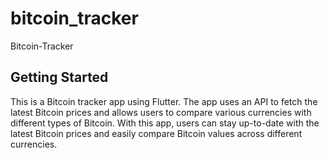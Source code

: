 # bitcoin_tracker

Bitcoin-Tracker

## Getting Started

This is a Bitcoin tracker app using Flutter. The app uses an API to fetch the latest Bitcoin prices and allows users to compare various currencies with different types of Bitcoin. With this app, users can stay up-to-date with the latest Bitcoin prices and easily compare Bitcoin values across different currencies.
